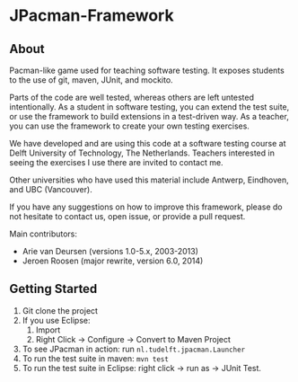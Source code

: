 JPacman-Framework
=================

About
-----

Pacman-like game used for teaching software testing.
It exposes students to the use of git, maven, JUnit, and mockito.

Parts of the code are well tested, whereas others are left untested intentionally. As a student in software testing, you can extend the test suite, or use the framework to build extensions in a test-driven way. As a teacher, you can use the framework to create your own testing exercises.

We have developed and are using this code at a software testing course at Delft University of Technology, The Netherlands. Teachers interested in seeing the exercises I use there are invited to contact me.

Other universities who have used this material include Antwerp, Eindhoven, and UBC (Vancouver).

If you have any suggestions on how to improve this framework, please do not hesitate to contact us, open issue, or provide a pull request.

Main contributors:

*	Arie van Deursen (versions 1.0-5.x, 2003-2013)
*	Jeroen Roosen (major rewrite, version 6.0, 2014)


Getting Started
---------------

1. Git clone the project
2. If you use Eclipse:
	1. Import
	2. Right Click -> Configure -> Convert to Maven Project
3. To see JPacman in action: run `nl.tudelft.jpacman.Launcher`
4. To run the test suite in maven: `mvn test`
5. To run the test suite in Eclipse: right click -> run as -> JUnit Test.
	 